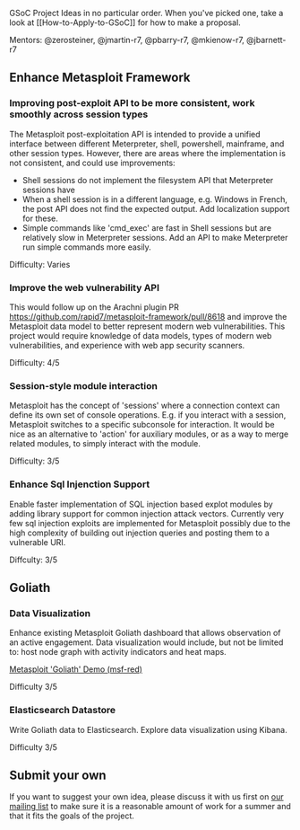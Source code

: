 GSoC Project Ideas in no particular order. When you've picked one, take a look at [[How-to-Apply-to-GSoC]] for how to make a proposal.

Mentors: @zerosteiner, @jmartin-r7, @pbarry-r7, @mkienow-r7, @jbarnett-r7

## Enhance Metasploit Framework

### Improving post-exploit API to be more consistent, work smoothly across session types

The Metasploit post-exploitation API is intended to provide a unified interface between different Meterpreter, shell, powershell, mainframe, and other session types. However, there are areas where the implementation is not consistent, and could use improvements:

 * Shell sessions do not implement the filesystem API that Meterpreter sessions have
 * When a shell session is in a different language, e.g. Windows in French, the post API does not find the expected output. Add localization support for these.
 * Simple commands like 'cmd_exec' are fast in Shell sessions but are relatively slow in Meterpreter sessions. Add an API to make Meterpreter run simple commands more easily.

Difficulty: Varies

### Improve the web vulnerability API

This would follow up on the Arachni plugin PR https://github.com/rapid7/metasploit-framework/pull/8618 and improve the Metasploit data model to better represent modern web vulnerabilities. This project would require knowledge of data models, types of modern web vulnerabilities, and experience with web app security scanners.

Difficulty: 4/5

### Session-style module interaction

Metasploit has the concept of 'sessions' where a connection context can define its own set of console operations. E.g. if you interact with a session, Metasploit switches to a specific subconsole for interaction. It would be nice as an alternative to 'action' for auxiliary modules, or as a way to merge related modules, to simply interact with the module.

Difficulty: 3/5

### Enhance Sql Injenction Support

Enable faster implementation of SQL injection based explot modules by adding library support for common injection attack vectors. Currently very few sql injection exploits are implemented for Metasploit possibly due to the high complexity of building out injection queries and posting them to a vulnerable URI.

Diffculty: 3/5

## Goliath

### Data Visualization

Enhance existing Metasploit Goliath dashboard that allows observation of an active engagement. Data visualization would include, but not be limited to: host node graph with activity indicators and heat maps.

[Metasploit 'Goliath' Demo (msf-red)](https://www.youtube.com/watch?v=hvuy6A-ie1g&feature=youtu.be&t=176)

Difficulty 3/5

### Elasticsearch Datastore
Write Goliath data to Elasticsearch. Explore data visualization using Kibana.

Difficulty 3/5

## Submit your own

If you want to suggest your own idea, please discuss it with us first on [our mailing list](https://groups.google.com/forum/#!forum/metasploit-hackers) to make sure it is a reasonable amount of work for a summer and that it fits the goals of the project.
